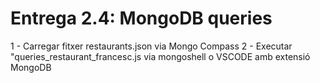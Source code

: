 # Entrega 2.4: MongoDB queries

1 - Carregar fitxer restaurants.json via Mongo Compass
2 - Executar "queries_restaurant_francesc.js via mongoshell o VSCODE amb extensió MongoDB